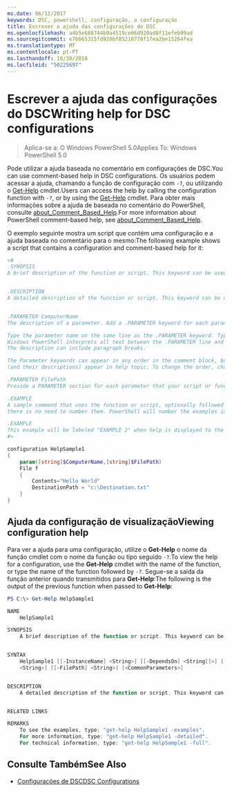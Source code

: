 ```yaml
---
ms.date: 06/12/2017
keywords: DSC, powershell, configuração, a configuração
title: Escrever a ajuda das configurações do DSC
ms.openlocfilehash: a4b5e688744b9a4519ce06d920ad8f11efeb99ad
ms.sourcegitcommit: e76665315fd928bf85210778f1fea2be15264fea
ms.translationtype: MT
ms.contentlocale: pt-PT
ms.lasthandoff: 10/30/2018
ms.locfileid: "50225697"
---
```

# <a name="writing-help-for-dsc-configurations"></a><span data-ttu-id="f6f93-103">Escrever a ajuda das configurações do DSC</span><span class="sxs-lookup"><span data-stu-id="f6f93-103">Writing help for DSC configurations</span></span>

><span data-ttu-id="f6f93-104">Aplica-se a: O Windows PowerShell 5.0</span><span class="sxs-lookup"><span data-stu-id="f6f93-104">Applies To: Windows PowerShell 5.0</span></span>

<span data-ttu-id="f6f93-105">Pode utilizar a ajuda baseada no comentário em configurações de DSC.</span><span class="sxs-lookup"><span data-stu-id="f6f93-105">You can use comment-based help in DSC configurations.</span></span> <span data-ttu-id="f6f93-106">Os usuários podem acessar a ajuda, chamando a função de configuração com `-?`, ou utilizando o [Get-Help](https://technet.microsoft.com/library/hh849696.aspx) cmdlet.</span><span class="sxs-lookup"><span data-stu-id="f6f93-106">Users can access the help by calling the configuration function with `-?`, or by using the [Get-Help](https://technet.microsoft.com/library/hh849696.aspx) cmdlet.</span></span> <span data-ttu-id="f6f93-107">Para obter mais informações sobre a ajuda de baseada no comentário do PowerShell, consulte [about_Comment_Based_Help](https://technet.microsoft.com/library/hh847834.aspx).</span><span class="sxs-lookup"><span data-stu-id="f6f93-107">For more information about PowerShell comment-based help, see [about_Comment_Based_Help](https://technet.microsoft.com/library/hh847834.aspx).</span></span>

<span data-ttu-id="f6f93-108">O exemplo seguinte mostra um script que contém uma configuração e a ajuda baseada no comentário para o mesmo:</span><span class="sxs-lookup"><span data-stu-id="f6f93-108">The following example shows a script that contains a configuration and comment-based help for it:</span></span>

```powershell
<#
.SYNOPSIS
A brief description of the function or script. This keyword can be used only once for each configuration.


.DESCRIPTION
A detailed description of the function or script. This keyword can be used only once for each configuration.


.PARAMETER ComputerName
The description of a parameter. Add a .PARAMETER keyword for each parameter in the function or script syntax.

Type the parameter name on the same line as the .PARAMETER keyword. Type the parameter description on the lines following the .PARAMETER keyword.
Windows PowerShell interprets all text between the .PARAMETER line and the next keyword or the end of the comment block as part of the parameter description.
The description can include paragraph breaks.

The Parameter keywords can appear in any order in the comment block, but the function or script syntax determines the order in which the parameters
(and their descriptions) appear in help topic. To change the order, change the syntax.

.PARAMETER FilePath
Provide a PARAMETER section for each parameter that your script or function accepts.

.EXAMPLE
A sample command that uses the function or script, optionally followed by sample output and a description. Repeat this keyword for each example. If you have multiple examples,
there is no need to number them. PowerShell will number the examples in help text.

.EXAMPLE
This example will be labeled "EXAMPLE 2" when help is displayed to the user.
#>

configuration HelpSample1
{
    param([string]$ComputerName,[string]$FilePath)
    File f
    {
        Contents="Hello World"
        DestinationPath = "c:\Destination.txt"
    }
}
```

## <a name="viewing-configuration-help"></a><span data-ttu-id="f6f93-109">Ajuda da configuração de visualização</span><span class="sxs-lookup"><span data-stu-id="f6f93-109">Viewing configuration help</span></span>

<span data-ttu-id="f6f93-110">Para ver a ajuda para uma configuração, utilize o **Get-Help** o nome da função cmdlet com o nome da função ou tipo seguido `-?`.</span><span class="sxs-lookup"><span data-stu-id="f6f93-110">To view the help for a configuration, use the **Get-Help** cmdlet with the name of the function, or type the name of the function followed by `-?`.</span></span> <span data-ttu-id="f6f93-111">Segue-se a saída da função anterior quando transmitidos para **Get-Help**:</span><span class="sxs-lookup"><span data-stu-id="f6f93-111">The following is the output of the previous function when passed to **Get-Help**:</span></span>

```powershell
PS C:\> Get-Help HelpSample1

NAME
    HelpSample1

SYNOPSIS
    A brief description of the function or script. This keyword can be used only once for each configuration.


SYNTAX
    HelpSample1 [[-InstanceName] <String>] [[-DependsOn] <String[]>] [[-OutputPath] <String>] [[-ConfigurationData] <Hashtable>] [[-ComputerName]
    <String>] [[-FilePath] <String>] [<CommonParameters>]


DESCRIPTION
    A detailed description of the function or script. This keyword can be used only once for each configuration.


RELATED LINKS

REMARKS
    To see the examples, type: "get-help HelpSample1 -examples".
    For more information, type: "get-help HelpSample1 -detailed".
    For technical information, type: "get-help HelpSample1 -full".
```

## <a name="see-also"></a><span data-ttu-id="f6f93-112">Consulte Também</span><span class="sxs-lookup"><span data-stu-id="f6f93-112">See Also</span></span>
* [<span data-ttu-id="f6f93-113">Configurações de DSC</span><span class="sxs-lookup"><span data-stu-id="f6f93-113">DSC Configurations</span></span>](configurations.md)